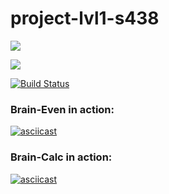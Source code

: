 # project-lvl1-s438

<a href="https://codeclimate.com/github/mishalisovskiy/project-lvl1-s438/maintainability"><img src="https://api.codeclimate.com/v1/badges/641a830b9f2b99a9a523/maintainability" /></a>

<a href="https://codeclimate.com/github/mishalisovskiy/project-lvl1-s438/test_coverage"><img src="https://api.codeclimate.com/v1/badges/641a830b9f2b99a9a523/test_coverage" /></a>

[![Build Status](https://travis-ci.org/mishalisovskiy/project-lvl1-s438.svg?branch=master)](https://travis-ci.org/mishalisovskiy/project-lvl1-s438)

<h3>Brain-Even in action:</h3>

[![asciicast](https://asciinema.org/a/UF3YxpPaWVKqINJfvNPF7TqmO.svg)](https://asciinema.org/a/UF3YxpPaWVKqINJfvNPF7TqmO)

<h3>Brain-Calc in action:</h3>

[![asciicast](https://asciinema.org/a/OdaXDL0kp3DFoQKcxKCSI1mgb.svg)](https://asciinema.org/a/OdaXDL0kp3DFoQKcxKCSI1mgb)
